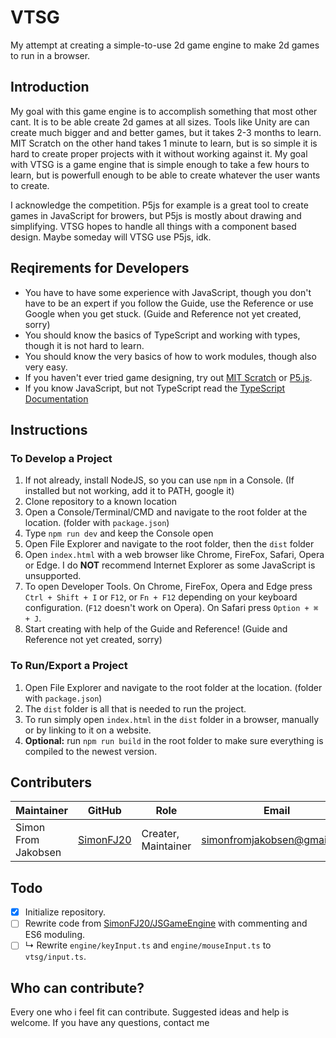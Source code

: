 # VTSG
My attempt at creating a simple-to-use 2d game engine to make 2d games to run in a browser.

## Introduction
My goal with this game engine is to accomplish something that most other cant. It is to be able create 2d games at all sizes. Tools like Unity are can create much bigger and and better games, but it takes 2-3 months to learn. MIT Scratch on the other hand takes 1 minute to learn, but is so simple it is hard to create proper projects with it without working against it.
My goal with VTSG is a game engine that is simple enough to take a few hours to learn, but is powerfull enough to be able to create whatever the user wants to create.

I acknowledge the competition. P5js for example is a great tool to create games in JavaScript for browers, but P5js is mostly about drawing and simplifying. VTSG hopes to handle all things with a component based design. Maybe someday will VTSG use P5js, idk.

## Reqirements for Developers
* You have to have some experience with JavaScript, though you don't have to be an expert if you follow the Guide, use the Reference or use Google when you get stuck. (Guide and Reference not yet created, sorry)
* You should know the basics of TypeScript and working with types, though it is not hard to learn.
* You should know the very basics of how to work modules, though also very easy.
* If you haven't ever tried game designing, try out [MIT Scratch](https://scratch.mit.edu/projects/editor/) or [P5.js](https://p5js.org/).
* If you know JavaScript, but not TypeScript read the [TypeScript Documentation](https://www.typescriptlang.org/docs/)

## Instructions
### To Develop a Project
1. If not already, install NodeJS, so you can use `npm` in a Console. (If installed but not working, add it to PATH, google it)
2. Clone repository to a known location
3. Open a Console/Terminal/CMD and navigate to the root folder at the location. (folder with `package.json`)
4. Type `npm run dev` and keep the Console open
5. Open File Explorer and navigate to the root folder, then the `dist` folder
6. Open `index.html` with a web browser like Chrome, FireFox, Safari, Opera or Edge. I do **NOT** recommend Internet Explorer as some JavaScript is unsupported.
7. To open Developer Tools. On Chrome, FireFox, Opera and Edge press `Ctrl + Shift + I` or `F12`, or `Fn + F12` depending on your keyboard configuration. (`F12` doesn't work on Opera). On Safari press `Option + ⌘ + J`.
8. Start creating with help of the Guide and Reference! (Guide and Reference not yet created, sorry)

### To Run/Export a Project
1. Open File Explorer and navigate to the root folder at the location. (folder with `package.json`)
2. The `dist` folder is all that is needed to run the project.
3. To run simply open `index.html` in the `dist` folder in a browser, manually or by linking to it on a website.
4. **Optional:** run `npm run build` in the root folder to make sure everything is compiled to the newest version.

## Contributers
Maintainer|GitHub|Role|Email|LinkedIn
----------|------|-----|-------|-----
Simon From Jakobsen|[SimonFJ20](http://github.com/SimonFJ20)|Creater, Maintainer|simonfromjakobsen@gmail.com|[LinkedIn](https://www.linkedin.com/in/simon-from-jakobsen-95b3a81ba/)

## Todo
- [x] Initialize repository.
- [ ] Rewrite code from [SimonFJ20/JSGameEngine](https://github.com/SimonFJ20/JSGameEngine) with commenting and ES6 moduling.
- [ ] ↳ Rewrite `engine/keyInput.ts` and `engine/mouseInput.ts` to `vtsg/input.ts`.

## Who can contribute?
Every one who i feel fit can contribute. Suggested ideas and help is welcome.
If you have any questions, contact me
